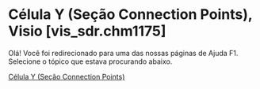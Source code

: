 
# Célula Y (Seção Connection Points), Visio [vis_sdr.chm1175]

Olá! Você foi redirecionado para uma das nossas páginas de Ajuda F1. Selecione o tópico que estava procurando abaixo.

[Célula Y (Seção Connection Points)](http://msdn.microsoft.com/library/3af6c949-d6a0-9560-54d7-b01a2ad99960%28Office.15%29.aspx)
